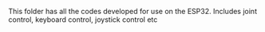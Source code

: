 This folder has all the codes developed for use on the ESP32. Includes joint control, keyboard control, joystick control etc
